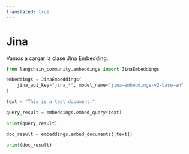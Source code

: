 ```yaml
---
translated: true
---
```


# Jina

Vamos a cargar la clase Jina Embedding.

```python
from langchain_community.embeddings import JinaEmbeddings
```

```python
embeddings = JinaEmbeddings(
    jina_api_key="jina_*", model_name="jina-embeddings-v2-base-en"
)
```

```python
text = "This is a test document."
```

```python
query_result = embeddings.embed_query(text)
```

```python
print(query_result)
```

```python
doc_result = embeddings.embed_documents([text])
```

```python
print(doc_result)
```
